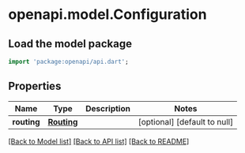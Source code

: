 # openapi.model.Configuration

## Load the model package
```dart
import 'package:openapi/api.dart';
```

## Properties
Name | Type | Description | Notes
------------ | ------------- | ------------- | -------------
**routing** | [**Routing**](Routing.md) |  | [optional] [default to null]

[[Back to Model list]](../README.md#documentation-for-models) [[Back to API list]](../README.md#documentation-for-api-endpoints) [[Back to README]](../README.md)


